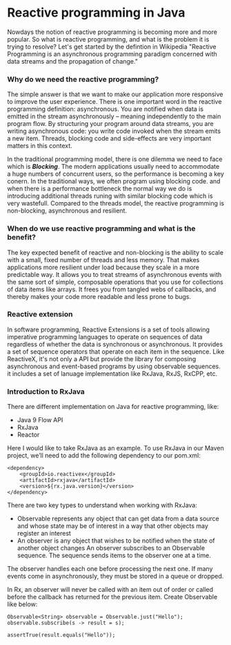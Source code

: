 # Reactive programming in Java

Nowdays the notion of reactive programming is becoming more and more popular. So what is reactive programming, and what is the problem it is trying to resolve? Let's get started by the defintion in Wikipedia "Reactive Programming is an asynchronous programming paradigm concerned with data streams and the propagation of change."

### Why do we need the reactive programming?
The simple answer is that we want to make our application more responsive to improve the user experience. There is one important word in the reactive programming definition: asynchronous. You are notified when data is emitted in the stream asynchronously – meaning independently to the main program flow. By structuring your program around data streams, you are writing asynchronous code: you write code invoked when the stream emits a new item. Threads, blocking code and side-effects are very important matters in this context.

In the traditional programming model, there is one dilemma we need to face which is ***Blocking***. The modern applications usually need to accommodate a huge numbers of concurrent users, so the performance is becoming a key conern. In the traditional ways, we often program using blocking code. and when there is a performance bottleneck the normal way we do is introducing additional threads runing with similar blocking code which is very wastefull. Compared to the threads model, the reactive programming is non-blocking, asynchronous and resilient.

### When do we use reactive programming and what is the benefit?
The key expected benefit of reactive and non-blocking is the ability to scale with a small, fixed number of threads and less memory. That makes applications more resilient under load because they scale in a more predictable way. It allows you to treat streams of asynchronous events with the same sort of simple, composable operations that you use for collections of data items like arrays. It frees you from tangled webs of callbacks, and thereby makes your code more readable and less prone to bugs.

### Reactive extension
In software programming, Reactive Extensions is a set of tools allowing imperative programming languages to operate on sequences of data regardless of whether the data is synchronous or asynchronous. It provides a set of sequence operators that operate on each item in the sequence. Like ReactiveX, it's not only a API but provide the library for composing asynchronous and event-based programs by using observable sequences. it includes a set of lanuage implementation like RxJava, RxJS, RxCPP, etc. 

### Introduction to RxJava
There are different implementation on Java for reactive programming, like:
- Java 9 Flow API
- RxJava
- Reactor 

Here I would like to take RxJava as an example. 
To use RxJava in our Maven project, we’ll need to add the following dependency to our pom.xml:
```
<dependency>
    <groupId>io.reactivex</groupId>
    <artifactId>rxjava</artifactId>
    <version>${rx.java.version}</version>
</dependency>
```
There are two key types to understand when working with RxJava:

- Observable represents any object that can get data from a data source and whose state may be of interest in a way that other objects may register an interest
- An observer is any object that wishes to be notified when the state of another object changes
An observer subscribes to an Observable sequence. The sequence sends items to the observer one at a time.

The observer handles each one before processing the next one. If many events come in asynchronously, they must be stored in a queue or dropped.

In Rx, an observer will never be called with an item out of order or called before the callback has returned for the previous item.
Create Observable like below:
```
Observable<String> observable = Observable.just("Hello");
observable.subscribe(s -> result = s);
  
assertTrue(result.equals("Hello"));
```
